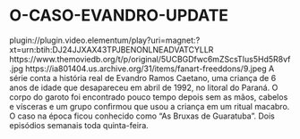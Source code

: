 # O-CASO-EVANDRO-UPDATE


<item>
<title>[COLOR silver][B] O CASO EVANDRO 1º TEMPORADA [/COLOR][/B][COLOR yellow]  FULL HD  [B][/COLOR][/B]</title>
<link>plugin://plugin.video.elementum/play?uri=magnet:?xt=urn:btih:DJ24JJXAX43TPJBENONLNEADVATCYLLR</link>
<thumbnail>https://www.themoviedb.org/t/p/original/5UCBGDfwc6mZScsTIus5Hd5R8vf.jpg</thumbnail>
<fanart>https://ia801404.us.archive.org/31/items/fanart-freeddons/9.jpeg</fanart>
<info>A série conta a história real de Evandro Ramos Caetano, uma criança de 6 anos de idade que desapareceu em abril de 1992, no litoral do Paraná. O corpo do garoto foi encontrado pouco tempo depois sem as mãos, cabelos e vísceras e um grupo confirmou que usou a criança em um ritual macabro. O caso na época ficou conhecido como “As Bruxas de Guaratuba”. Dois episódios semanais toda quinta-feira.</info>
</item>
